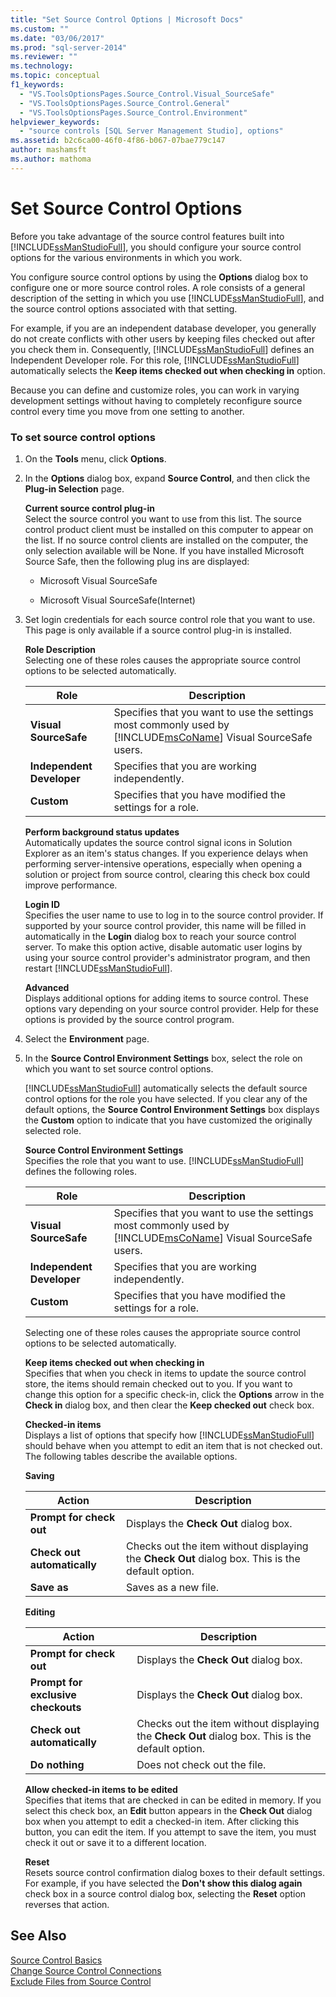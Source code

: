 ```yaml
---
title: "Set Source Control Options | Microsoft Docs"
ms.custom: ""
ms.date: "03/06/2017"
ms.prod: "sql-server-2014"
ms.reviewer: ""
ms.technology:
ms.topic: conceptual
f1_keywords: 
  - "VS.ToolsOptionsPages.Source_Control.Visual_SourceSafe"
  - "VS.ToolsOptionsPages.Source_Control.General"
  - "VS.ToolsOptionsPages.Source_Control.Environment"
helpviewer_keywords: 
  - "source controls [SQL Server Management Studio], options"
ms.assetid: b2c6ca00-46f0-4f86-b067-07bae779c147
author: mashamsft
ms.author: mathoma
---
```

# Set Source Control Options
  Before you take advantage of the source control features built into [!INCLUDE[ssManStudioFull](../includes/ssmanstudiofull-md.md)], you should configure your source control options for the various environments in which you work.  
  
 You configure source control options by using the **Options** dialog box to configure one or more source control roles. A role consists of a general description of the setting in which you use [!INCLUDE[ssManStudioFull](../includes/ssmanstudiofull-md.md)], and the source control options associated with that setting.  
  
 For example, if you are an independent database developer, you generally do not create conflicts with other users by keeping files checked out after you check them in. Consequently, [!INCLUDE[ssManStudioFull](../includes/ssmanstudiofull-md.md)] defines an Independent Developer role. For this role, [!INCLUDE[ssManStudioFull](../includes/ssmanstudiofull-md.md)] automatically selects the **Keep items checked out when checking in** option.  
  
 Because you can define and customize roles, you can work in varying development settings without having to completely reconfigure source control every time you move from one setting to another.  
  
### To set source control options  
  
1.  On the **Tools** menu, click **Options**.  
  
2.  In the **Options** dialog box, expand **Source Control**, and then click the **Plug-in Selection** page.  
  
     **Current source control plug-in**  
     Select the source control you want to use from this list. The source control product client must be installed on this computer to appear on the list. If no source control clients are installed on the computer, the only selection available will be None. If you have installed Microsoft Source Safe, then the following plug ins are displayed:  
  
    -   Microsoft Visual SourceSafe  
  
    -   Microsoft Visual SourceSafe(Internet)  
  
3.  Set login credentials for each source control role that you want to use. This page is only available if a source control plug-in is installed.  
  
     **Role Description**  
     Selecting one of these roles causes the appropriate source control options to be selected automatically.  
  
    |Role|Description|  
    |----------|-----------------|  
    |**Visual SourceSafe**|Specifies that you want to use the settings most commonly used by [!INCLUDE[msCoName](../includes/msconame-md.md)] Visual SourceSafe users.|  
    |**Independent Developer**|Specifies that you are working independently.|  
    |**Custom**|Specifies that you have modified the settings for a role.|  
  
     **Perform background status updates**  
     Automatically updates the source control signal icons in Solution Explorer as an item's status changes. If you experience delays when performing server-intensive operations, especially when opening a solution or project from source control, clearing this check box could improve performance.  
  
     **Login ID**  
     Specifies the user name to use to log in to the source control provider. If supported by your source control provider, this name will be filled in automatically in the **Login** dialog box to reach your source control server. To make this option active, disable automatic user logins by using your source control provider's administrator program, and then restart [!INCLUDE[ssManStudioFull](../includes/ssmanstudiofull-md.md)].  
  
     **Advanced**  
     Displays additional options for adding items to source control. These options vary depending on your source control provider. Help for these options is provided by the source control program.  
  
4.  Select the **Environment** page.  
  
5.  In the **Source Control Environment Settings** box, select the role on which you want to set source control options.  
  
     [!INCLUDE[ssManStudioFull](../includes/ssmanstudiofull-md.md)] automatically selects the default source control options for the role you have selected. If you clear any of the default options, the **Source Control Environment Settings** box displays the **Custom** option to indicate that you have customized the originally selected role.  
  
     **Source Control Environment Settings**  
     Specifies the role that you want to use. [!INCLUDE[ssManStudioFull](../includes/ssmanstudiofull-md.md)] defines the following roles.  
  
    |Role|Description|  
    |----------|-----------------|  
    |**Visual SourceSafe**|Specifies that you want to use the settings most commonly used by [!INCLUDE[msCoName](../includes/msconame-md.md)] Visual SourceSafe users.|  
    |**Independent Developer**|Specifies that you are working independently.|  
    |**Custom**|Specifies that you have modified the settings for a role.|  
  
     Selecting one of these roles causes the appropriate source control options to be selected automatically.  
  
     **Keep items checked out when checking in**  
     Specifies that when you check in items to update the source control store, the items should remain checked out to you. If you want to change this option for a specific check-in, click the **Options** arrow in the **Check in** dialog box, and then clear the **Keep checked out** check box.  
  
     **Checked-in items**  
     Displays a list of options that specify how [!INCLUDE[ssManStudioFull](../includes/ssmanstudiofull-md.md)] should behave when you attempt to edit an item that is not checked out. The following tables describe the available options.  
  
     **Saving**  
  
    |Action|Description|  
    |------------|-----------------|  
    |**Prompt for check out**|Displays the **Check Out** dialog box.|  
    |**Check out automatically**|Checks out the item without displaying the **Check Out** dialog box. This is the default option.|  
    |**Save as**|Saves as a new file.|  
  
     **Editing**  
  
    |Action|Description|  
    |------------|-----------------|  
    |**Prompt for check out**|Displays the **Check Out** dialog box.|  
    |**Prompt for exclusive checkouts**|Displays the **Check Out** dialog box.|  
    |**Check out automatically**|Checks out the item without displaying the **Check Out** dialog box. This is the default option.|  
    |**Do nothing**|Does not check out the file.|  
  
     **Allow checked-in items to be edited**  
     Specifies that items that are checked in can be edited in memory. If you select this check box, an **Edit** button appears in the **Check Out** dialog box when you attempt to edit a checked-in item. After clicking this button, you can edit the item. If you attempt to save the item, you must check it out or save it to a different location.  
  
     **Reset**  
     Resets source control confirmation dialog boxes to their default settings. For example, if you have selected the **Don't show this dialog again** check box in a source control dialog box, selecting the **Reset** option reverses that action.  
  
## See Also  
 [Source Control Basics](../../2014/database-engine/source-control-basics.md)   
 [Change Source Control Connections](../../2014/database-engine/change-source-control-connections.md)   
 [Exclude Files from Source Control](../../2014/database-engine/exclude-files-from-source-control.md)  
  
  
